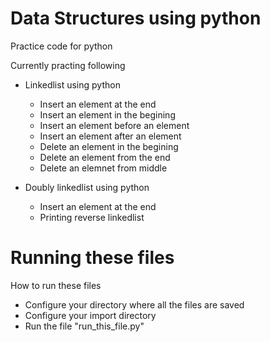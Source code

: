 # Data Structures using python

Practice code for python

Currently practing following

- Linkedlist using python
    - Insert an element at the end 
    - Insert an element in the begining
    - Insert an element before an element
    - Insert an element after an element
    - Delete an element in the begining
    - Delete an element from the end
    - Delete an elemnet from middle

- Doubly linkedlist using python
    - Insert an element at the end
    - Printing reverse linkedlist

# Running these files
How to run these files

- Configure your directory where all the files are saved
- Configure your import directory
- Run the file "run_this_file.py"

